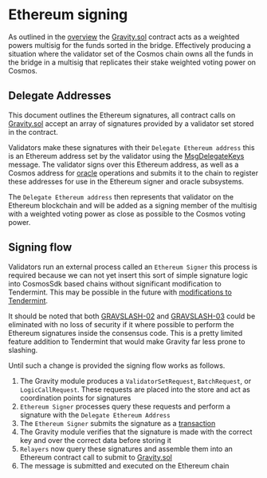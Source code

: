 # Ethereum signing

As outlined in the [overview](/docs/design/overview.md) the [Gravity.sol](/solidity/contracts/Gravity.sol) contract acts as a weighted powers multisig for the funds sorted in the bridge. Effectively producing a situation where the validator set of the Cosmos chain owns all the funds in the bridge in a multisig that replicates their stake weighted voting power on Cosmos.

## Delegate Addresses

This document outlines the Ethereum signatures, all contract calls on [Gravity.sol](/solidity/contracts/Gravity.sol) accept an array of signatures provided by a validator set stored in the contract.

Validators make these signatures with their `Delegate Ethereum address` this is an Ethereum address set by the validator using the [MsgDelegateKeys](/docs/design/messages.md/###SetOrchestratorAddress) message. The validator signs over this Ethereum address, as well as a Cosmos address for [oracle](/docs/design/oracle.md) operations and submits it to the chain to register these addresses for use in the Ethereum signer and oracle subsystems.

The `Delegate Ethereum address` then represents that validator on the Ethereum blockchain and will be added as a signing member of the multisig with a weighted voting power as close as possible to the Cosmos voting power.

## Signing flow

Validators run an external process called an `Ethereum Signer` this process is required because we can not yet insert this sort of simple signature logic into CosmosSdk based chains without significant modification to Tendermint. This may be possible in the future with [modifications to Tendermint](https://github.com/tendermint/tendermint/issues/6066).

It should be noted that both [GRAVSLASH-02](/spec/slashing-spec.md) and [GRAVSLASH-03](/spec/slashing-spec.md) could be eliminated with no loss of security if it where possible to perform the Ethereum signatures inside the consensus code. This is a pretty limited feature addition to Tendermint that would make Gravity far less prone to slashing.

Until such a change is provided the signing flow works as follows.

1. The Gravity module produces a `ValidatorSetRequest`, `BatchRequest`, or `LogicCallRequest`. These requests are placed into the store and act as coordination points for signatures
1. `Ethereum Signer` processes query these requests and perform a signature with the `Delegate Ethereum Address`
1. The `Ethereum Signer` submits the signature as a [transaction](/docs/design/ethereum-signing.md##Ethereum-Signer-Message)
1. The Gravity module verifies that the signature is made with the correct key and over the correct data before storing it
1. `Relayers` now query these signatures and assemble them into an Ethereum contract call to submit to [Gravity.sol](/solidity/contracts/Gravity.sol)
1. The message is submitted and executed on the Ethereum chain
